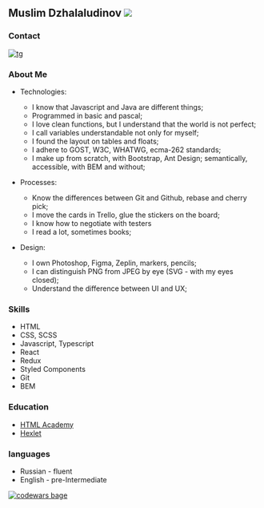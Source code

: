 
## Muslim Dzhalaludinov ![](https://avatars.githubusercontent.com/u/2232183?s=400&u=4eb6dca584b2fa62bc6c7e0ef22ce670dd16afdf&v=4)
### Contact
[![tg](https://www.netsistem.ru/images/ico_telegram.png)](https://tlgg.ru/MuslimDM)

### About Me
* Technologies:
  + I know that Javascript and Java are different things;
  + Programmed in basic and pascal;
  + I love clean functions, but I understand that the world is not perfect;
  + I call variables understandable not only for myself;
  + I found the layout on tables and floats;
  + I adhere to GOST, W3C, WHATWG, ecma-262 standards;
  + I make up from scratch, with Bootstrap, Ant Design; semantically, accessible, with BEM and without;

* Processes:
  + Know the differences between Git and Github, rebase and cherry pick;
  + I move the cards in Trello, glue the stickers on the board;
  + I know how to negotiate with testers
  + I read a lot, sometimes books;

* Design:
  + I own Photoshop, Figma, Zeplin, markers, pencils;
  + I can distinguish PNG from JPEG by eye (SVG - with my eyes closed);
  + Understand the difference between UI and UX;

### Skills
* HTML
* CSS, SCSS
* Javascript, Typescript
* React
* Redux
* Styled Components
* Git
* BEM

### Education
* [HTML Academy](https://htmlacademy.ru/profile/muslim)
* [Hexlet](https://ru.hexlet.io/u/muslim)

### languages
* Russian - fluent
* English - pre-Intermediate

[![codewars bage](https://www.codewars.com/users/ikzsl/badges/micro)](https://www.codewars.com/users/ikzsl)
